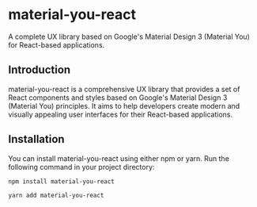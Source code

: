 # material-you-react

A complete UX library based on Google's Material Design 3 (Material You) for React-based applications.

## Introduction

material-you-react is a comprehensive UX library that provides a set of React components and styles based on Google's Material Design 3 (Material You) principles. It aims to help developers create modern and visually appealing user interfaces for their React-based applications.

## Installation

You can install material-you-react using either npm or yarn. Run the following command in your project directory:

```bash
npm install material-you-react
```

```bash
yarn add material-you-react
```
